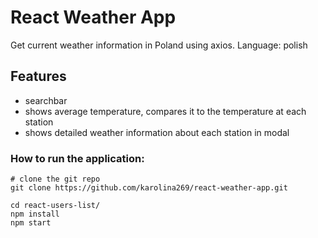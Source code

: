 # React Weather App

Get current weather information in Poland using axios.
Language: polish

## Features

- searchbar
- shows average temperature, compares it to the temperature at each station
- shows detailed weather information about each station in modal

### How to run the application:

```shell
# clone the git repo
git clone https://github.com/karolina269/react-weather-app.git

cd react-users-list/
npm install
npm start

```
